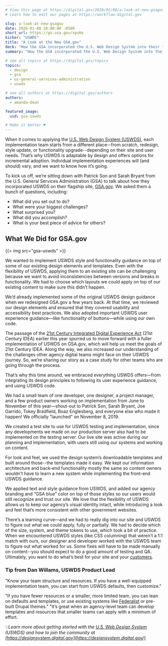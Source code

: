 ```yaml
---
# View this page at https://digital.gov/2020/01/08/a-look-at-new-gsagov
# Learn how to edit our pages at https://workflow.digital.gov

slug: a-look-at-new-gsagov
date: 2020-01-08 18:00:00 -0500
short_url: https://go.usa.gov/xpuHx
kicker: "USWDS"
title: "A Look at the New GSA.gov"
deck: "How the GSA incorporated the U.S. Web Design System into their flagship site."
summary: "How the GSA incorporated the U.S. Web Design System into their flagship site."

# see all topics at https://digital.gov/topics
topics:
  - design
  - gsa
  - us-general-services-administration
  - uswds

# see all authors at https://digital.gov/authors
authors:
  - amanda-dean

featured_image:
  uid: gsa-uswds

# Make it better ♥
---
```



When it comes to applying the [U.S. Web Design System (USWDS)](https://designsystem.digital.gov/), each implementation team starts from a different place--from scratch, redesign, style update, or functionality upgrade--depending on their site and user needs. That’s why USWDS is adaptable by design and offers options for incremental adoption. Individual implementation experiences will (and should) vary, and we want to know how it’s going.

To kick us off, we’re sitting down with Patrick Son and Sarah Bryant from the U.S. General Services Administration (GSA) to talk about how they incorporated USWDS on their flagship site, [GSA.gov](https://www.gsa.gov/). We asked them a bunch of questions, including:

-   What did you set out to do?
-   What were your biggest challenges?
-   What surprised you?
-   What did you accomplish?
-   What is your best piece of advice for others?



## What We Did for GSA.gov

{{< img src="gsa-uswds" >}}

We wanted to implement USWDS style and functionality guidance on top of some of our existing design elements and templates. Even with the flexibility of USWDS, applying them to an existing site can be challenging because we want to avoid inconsistencies between versions and breaks in functionality. We had to choose which layouts we could apply on top of our existing content to make sure this didn’t happen.

We’d already implemented some of the original USWDS design guidance when we redesigned GSA.gov a few years back. At that time, we reviewed our design elements and ensured that they covered usability and accessibility best practices. We also adopted important USWDS user experience guidance—like functionality of buttons—while using our own code.

The passage of the [21st Century Integrated Digital Experience Act](https://digital.gov/resources/21st-century-integrated-digital-experience-act/) (21st Century IDEA) earlier this year spurred us to move forward with a fuller implementation of USWDS on GSA.gov, which will help us meet the goals of 21st Century IDEA. Along the way, we also increased our understanding of the challenges other agency digital teams might face on their USWDS journey. So, we’re sharing our story as a case study for other teams who are going through the process.

That’s why this time around, we embraced everything USWDS offers—from integrating its design principles to following its user experience guidance, and using USWDS code.

We had a small team of one developer, one designer, a project manager, and a few product owners working on implementation from June to November of this year—shout-out to Patrick Son, Sarah Bryant, Joe Garrido, Tokey Bradfield, Boaz Englesberg, and everyone else who made it happen! We officially “launched” on November 8, 2019.

We created a test site to use for USWDS testing and implementation, since any developments we made on our production server also had to be implemented on the testing server. Our live site was active during our planning and implementation, with users still using our systems and working on content.

For look and feel, we used the design system’s downloadable templates and built around those--the templates made it easy. We kept our information architecture and back-end functionality mostly the same so content owners wouldn’t have to learn a new system while implementing the front-end USWDS guidance.

We applied text and style guidance from USWDS, and added our agency branding and “GSA blue” color on top of those styles so our users would still recognize and trust our site. We love that the flexibility of USWDS allows us to keep our agency’s visual identity intact, while introducing a look and feel that’s more consistent with other government websites.

There’s a learning curve—and we had to really dig into our site and USWDS to figure out what we could apply, fully or partially. We had to decide which of the size, system, and theme tokens to use, which took a bit of practice. When we encountered USWDS styles (like CSS columning) that weren’t a 1:1 match with ours, our designer and developer worked with the USWDS team to figure out what worked for us. Some fixes will have to be made manually on content--you should expect to do a good amount of testing and QA. Ultimately, you want to do what’s best for your site and your [customers](https://www.performance.gov/CAP/cx/).

### Tip from Dan Willams, USWDS Product Lead

"Know your team structure and resources. If you have a well-equipped implementation team, you can start from USWDS defaults, then customize."

"If you have fewer resources or a smaller, more limited team, you can lean on defaults and templates, or use existing systems like [Federalist](https://federalist.18f.gov/documentation/) or pre-built Drupal themes." "It’s great when an agency-level team can develop templates and resources that smaller teams can apply with a minimum of effort.


:bulb:_Learn more about getting started with the [U.S. Web Design System](https://designsystem.digital.gov/) (USWDS) and how to join the community at [https://designsystem.digital.gov](https://designsystem.digital.gov/)_
